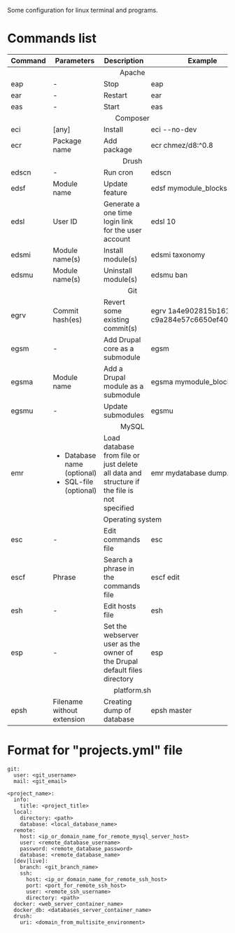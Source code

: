 Some configuration for linux terminal and programs.

# Commands list
<table>
  <thead>
    <tr>
      <th>Command</th>
      <th>Parameters</th>
      <th>Description</th>
      <th>Example</th>
    </tr>
  </thead>
  <tbody>
    <tr>
      <td colspan="4" align="center">Apache</td>
    </tr>
    <tr>
      <td>eap</td>
      <td>-</td>
      <td>Stop</td>
      <td>eap</td>
    </tr>
    <tr>
      <td>ear</td>
      <td>-</td>
      <td>Restart</td>
      <td>ear</td>
    </tr>
    <tr>
      <td>eas</td>
      <td>-</td>
      <td>Start</td>
      <td>eas</td>
    </tr>
    <tr>
      <td colspan="4" align="center">Composer</td>
    </tr>
    <tr>
      <td>eci</td>
      <td>[any]</td>
      <td>Install</td>
      <td>eci --no-dev</td>
    </tr>
    <tr>
      <td>ecr</td>
      <td>Package name</td>
      <td>Add package</td>
      <td>ecr&nbsp;chmez/d8:^0.8</td>
    </tr>
    <tr>
      <td colspan="4" align="center">Drush</td>
    </tr>
    <tr>
      <td>edscn</td>
      <td>-</td>
      <td>Run cron</td>
      <td>edscn</td>
    </tr>
    <tr>
      <td>edsf</td>
      <td>Module name</td>
      <td>Update feature</td>
      <td>edsf mymodule_blocks</td>
    </tr>
    <tr>
      <td>edsl</td>
      <td>User ID</td>
      <td>Generate a one time login link for the user account</td>
      <td>edsl 10</td>
    </tr>
    <tr>
      <td>edsmi</td>
      <td>Module name(s)</td>
      <td>Install module(s)</td>
      <td>edsmi taxonomy</td>
    </tr>
    <tr>
      <td>edsmu</td>
      <td>Module name(s)</td>
      <td>Uninstall module(s)</td>
      <td>edsmu ban</td>
    </tr>
    <tr>
      <td colspan="4" align="center">Git</td>
    </tr>
    <tr>
      <td>egrv</td>
      <td>Commit hash(es)</td>
      <td>Revert some existing commit(s)</td>
      <td>egrv&nbsp;1a4e902815b1619bcf2c<wbr>c9a284e57c6650ef4098</td>
    </tr>
    <tr>
      <td>egsm</td>
      <td>-</td>
      <td>Add Drupal core as a submodule</td>
      <td>egsm</td>
    </tr>
    <tr>
      <td>egsma</td>
      <td>Module name</td>
      <td>Add a Drupal module as a submodule</td>
      <td>egsma mymodule_blocks</td>
    </tr>
    <tr>
      <td>egsmu</td>
      <td>-</td>
      <td>Update submodules</td>
      <td>egsmu</td>
    </tr>
    <tr>
      <td colspan="4" align="center">MySQL</td>
    </tr>
    <tr>
      <td>emr</td>
      <td>
        <ul>
          <li>Database name (optional)</li>
          <li>SQL-file (optional)</li>
        </ul>
      </td>
      <td>Load database from file or just delete all data and structure if the file is not specified</td>
      <td>emr mydatabase dump.sql</td>
    </tr>
    <tr>
      <td colspan="4" align="center">Operating system</td>
    </tr>
    <tr>
      <td>esc</td>
      <td>-</td>
      <td>Edit commands file</td>
      <td>esc</td>
    </tr>
    <tr>
      <td>escf</td>
      <td>Phrase</td>
      <td>Search a phrase in the commands file</td>
      <td>escf edit</td>
    </tr>
    <tr>
      <td>esh</td>
      <td>-</td>
      <td>Edit hosts file</td>
      <td>esh</td>
    </tr>
    <tr>
      <td>esp</td>
      <td>-</td>
      <td>Set the webserver user as the owner of the Drupal default files directory</td>
      <td>esp</td>
    </tr>
    <tr>
      <td colspan="4" align="center">platform.sh</td>
    </tr>
    <tr>
      <td>epsh</td>
      <td>Filename without extension</td>
      <td>Creating dump of database</td>
      <td>epsh master</td>
    </tr>
  </tbody>
</table>

# Format for "projects.yml" file

```
git:
  user: <git_username>
  mail: <git_email>

<project_name>:
  info:
    title: <project_title>
  local:
    directory: <path>
    database: <local_database_name>
  remote:
    host: <ip_or_domain_name_for_remote_mysql_server_host>
    user: <remote_database_username>
    password: <remote_database_password>
    database: <remote_database_name>
  [dev|live]:
    branch: <git_branch_name>
    ssh:
      host: <ip_or_domain_name_for_remote_ssh_host>
      port: <port_for_remote_ssh_host>
      user: <remote_ssh_username>
      directory: <path>
  docker: <web_server_container_name>
  docker_db: <databases_server_container_name>
  drush:
    uri: <domain_from_multisite_environment>
```
